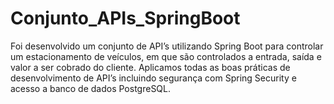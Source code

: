 # Conjunto_APIs_SpringBoot
Foi desenvolvido um conjunto de API’s utilizando Spring Boot para controlar um estacionamento de veículos, em que são controlados a entrada, saída e valor a ser cobrado do cliente. Aplicamos todas as boas práticas de desenvolvimento de API’s incluindo segurança com Spring Security e acesso a banco de dados PostgreSQL. 
